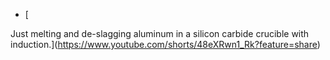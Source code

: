 - [


Just melting and de-slagging aluminum in a silicon carbide crucible with induction.](https://www.youtube.com/shorts/48eXRwn1_Rk?feature=share)
